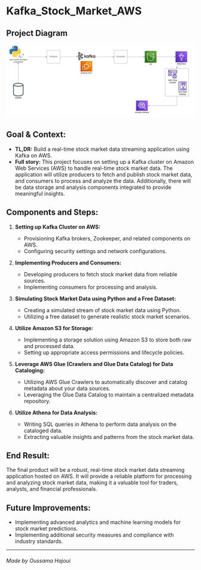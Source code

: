 # Kafka_Stock_Market_AWS

## Project Diagram
![Project Diagram](https://github.com/Oussamahajoui/Kafka_Stock_Market_AWS/blob/main/Project_diagram.png)

## Goal & Context:
* **TL,DR:** Build a real-time stock market data streaming application using Kafka on AWS.
* **Full story:** This project focuses on setting up a Kafka cluster on Amazon Web Services (AWS) to handle real-time stock market data. The application will utilize producers to fetch and publish stock market data, and consumers to process and analyze the data. Additionally, there will be data storage and analysis components integrated to provide meaningful insights.

## Components and Steps:
1. **Setting up Kafka Cluster on AWS:**
   - Provisioning Kafka brokers, Zookeeper, and related components on AWS.
   - Configuring security settings and network configurations.

2. **Implementing Producers and Consumers:**
   - Developing producers to fetch stock market data from reliable sources.
   - Implementing consumers for processing and analysis.

3. **Simulating Stock Market Data using Python and a Free Dataset:**
   - Creating a simulated stream of stock market data using Python.
   - Utilizing a free dataset to generate realistic stock market scenarios.

4. **Utilize Amazon S3 for Storage:**
   - Implementing a storage solution using Amazon S3 to store both raw and processed data.
   - Setting up appropriate access permissions and lifecycle policies.

5. **Leverage AWS Glue (Crawlers and Glue Data Catalog) for Data Cataloging:**
   - Utilizing AWS Glue Crawlers to automatically discover and catalog metadata about your data sources.
   - Leveraging the Glue Data Catalog to maintain a centralized metadata repository.

6. **Utilize Athena for Data Analysis:**
   - Writing SQL queries in Athena to perform data analysis on the cataloged data.
   - Extracting valuable insights and patterns from the stock market data.

## End Result:
The final product will be a robust, real-time stock market data streaming application hosted on AWS. It will provide a reliable platform for processing and analyzing stock market data, making it a valuable tool for traders, analysts, and financial professionals.

## Future Improvements:
* Implementing advanced analytics and machine learning models for stock market predictions.
* Implementing additional security measures and compliance with industry standards.

---


###### Made by Oussama Hajoui
